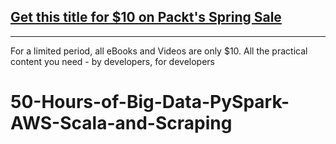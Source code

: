 ## [Get this title for $10 on Packt's Spring Sale](https://www.packt.com/V18561?utm_source=github&utm_medium=packt-github-repo&utm_campaign=spring_10_dollar_2022)
-----
For a limited period, all eBooks and Videos are only $10. All the practical content you need \- by developers, for developers

# 50-Hours-of-Big-Data-PySpark-AWS-Scala-and-Scraping